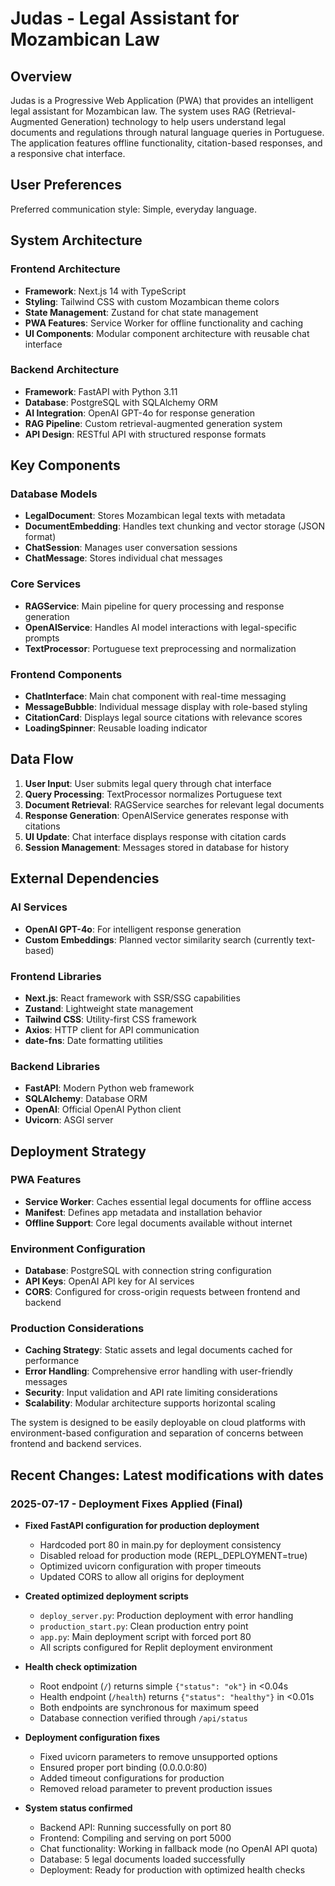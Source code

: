 # Judas - Legal Assistant for Mozambican Law

## Overview

Judas is a Progressive Web Application (PWA) that provides an intelligent legal assistant for Mozambican law. The system uses RAG (Retrieval-Augmented Generation) technology to help users understand legal documents and regulations through natural language queries in Portuguese. The application features offline functionality, citation-based responses, and a responsive chat interface.

## User Preferences

Preferred communication style: Simple, everyday language.

## System Architecture

### Frontend Architecture
- **Framework**: Next.js 14 with TypeScript
- **Styling**: Tailwind CSS with custom Mozambican theme colors
- **State Management**: Zustand for chat state management
- **PWA Features**: Service Worker for offline functionality and caching
- **UI Components**: Modular component architecture with reusable chat interface

### Backend Architecture
- **Framework**: FastAPI with Python 3.11
- **Database**: PostgreSQL with SQLAlchemy ORM
- **AI Integration**: OpenAI GPT-4o for response generation
- **RAG Pipeline**: Custom retrieval-augmented generation system
- **API Design**: RESTful API with structured response formats

## Key Components

### Database Models
- **LegalDocument**: Stores Mozambican legal texts with metadata
- **DocumentEmbedding**: Handles text chunking and vector storage (JSON format)
- **ChatSession**: Manages user conversation sessions
- **ChatMessage**: Stores individual chat messages

### Core Services
- **RAGService**: Main pipeline for query processing and response generation
- **OpenAIService**: Handles AI model interactions with legal-specific prompts
- **TextProcessor**: Portuguese text preprocessing and normalization

### Frontend Components
- **ChatInterface**: Main chat component with real-time messaging
- **MessageBubble**: Individual message display with role-based styling
- **CitationCard**: Displays legal source citations with relevance scores
- **LoadingSpinner**: Reusable loading indicator

## Data Flow

1. **User Input**: User submits legal query through chat interface
2. **Query Processing**: TextProcessor normalizes Portuguese text
3. **Document Retrieval**: RAGService searches for relevant legal documents
4. **Response Generation**: OpenAIService generates response with citations
5. **UI Update**: Chat interface displays response with citation cards
6. **Session Management**: Messages stored in database for history

## External Dependencies

### AI Services
- **OpenAI GPT-4o**: For intelligent response generation
- **Custom Embeddings**: Planned vector similarity search (currently text-based)

### Frontend Libraries
- **Next.js**: React framework with SSR/SSG capabilities
- **Zustand**: Lightweight state management
- **Tailwind CSS**: Utility-first CSS framework
- **Axios**: HTTP client for API communication
- **date-fns**: Date formatting utilities

### Backend Libraries
- **FastAPI**: Modern Python web framework
- **SQLAlchemy**: Database ORM
- **OpenAI**: Official OpenAI Python client
- **Uvicorn**: ASGI server

## Deployment Strategy

### PWA Features
- **Service Worker**: Caches essential legal documents for offline access
- **Manifest**: Defines app metadata and installation behavior
- **Offline Support**: Core legal documents available without internet

### Environment Configuration
- **Database**: PostgreSQL with connection string configuration
- **API Keys**: OpenAI API key for AI services
- **CORS**: Configured for cross-origin requests between frontend and backend

### Production Considerations
- **Caching Strategy**: Static assets and legal documents cached for performance
- **Error Handling**: Comprehensive error handling with user-friendly messages
- **Security**: Input validation and API rate limiting considerations
- **Scalability**: Modular architecture supports horizontal scaling

The system is designed to be easily deployable on cloud platforms with environment-based configuration and separation of concerns between frontend and backend services.

## Recent Changes: Latest modifications with dates

### 2025-07-17 - Deployment Fixes Applied (Final)
- **Fixed FastAPI configuration for production deployment**
  - Hardcoded port 80 in main.py for deployment consistency
  - Disabled reload for production mode (REPL_DEPLOYMENT=true)
  - Optimized uvicorn configuration with proper timeouts
  - Updated CORS to allow all origins for deployment

- **Created optimized deployment scripts**
  - `deploy_server.py`: Production deployment with error handling
  - `production_start.py`: Clean production entry point
  - `app.py`: Main deployment script with forced port 80
  - All scripts configured for Replit deployment environment

- **Health check optimization**
  - Root endpoint (`/`) returns simple `{"status": "ok"}` in <0.04s
  - Health endpoint (`/health`) returns `{"status": "healthy"}` in <0.01s
  - Both endpoints are synchronous for maximum speed
  - Database connection verified through `/api/status`

- **Deployment configuration fixes**
  - Fixed uvicorn parameters to remove unsupported options
  - Ensured proper port binding (0.0.0.0:80)
  - Added timeout configurations for production
  - Removed reload parameter to prevent production issues

- **System status confirmed**
  - Backend API: Running successfully on port 80
  - Frontend: Compiling and serving on port 5000
  - Chat functionality: Working in fallback mode (no OpenAI API quota)
  - Database: 5 legal documents loaded successfully
  - Deployment: Ready for production with optimized health checks